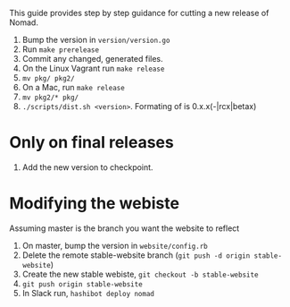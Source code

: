 This guide provides step by step guidance for cutting a new release of Nomad.

1. Bump the version in `version/version.go`
2. Run `make prerelease`
3. Commit any changed, generated files.
4. On the Linux Vagrant run `make release`
5. `mv pkg/ pkg2/`
6. On a Mac, run `make release`
7. `mv pkg2/* pkg/`
8. `./scripts/dist.sh <version>`. Formating of <version> is 0.x.x(-|rcx|betax)

# Only on final releases

1. Add the new version to checkpoint.

# Modifying the webiste

Assuming master is the branch you want the website to reflect

1. On master, bump the version in `website/config.rb`
2. Delete the remote stable-website branch (`git push -d origin stable-website`)
3. Create the new stable webiste, `git checkout -b stable-website`
4. `git push origin stable-website`
5. In Slack run, `hashibot deploy nomad`
